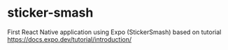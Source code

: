 # sticker-smash
First React Native application using Expo (StickerSmash) based on tutorial https://docs.expo.dev/tutorial/introduction/
